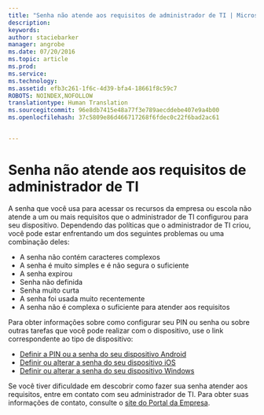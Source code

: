 ```yaml
---
title: "Senha não atende aos requisitos de administrador de TI | Microsoft Intune"
description: 
keywords: 
author: staciebarker
manager: angrobe
ms.date: 07/20/2016
ms.topic: article
ms.prod: 
ms.service: 
ms.technology: 
ms.assetid: efb3c261-1f6c-4d39-bfa4-18661f8c59c7
ROBOTS: NOINDEX,NOFOLLOW
translationtype: Human Translation
ms.sourcegitcommit: 96e8db7415e48a77f3e789aecddebe407e9a4b00
ms.openlocfilehash: 37c5809e86d466717268f6fdec0c22f6bad2ac61


---
```


# Senha não atende aos requisitos de administrador de TI

A senha que você usa para acessar os recursos da empresa ou escola não atende a um ou mais requisitos que o administrador de TI configurou para seu dispositivo. Dependendo das políticas que o administrador de TI criou, você pode estar enfrentando um dos seguintes problemas ou uma combinação deles:

- A senha não contém caracteres complexos
- A senha é muito simples e é não segura o suficiente
- A senha expirou
- Senha não definida
- Senha muito curta
- A senha foi usada muito recentemente
- A senha não é complexa o suficiente para atender aos requisitos

Para obter informações sobre como configurar seu PIN ou senha ou sobre outras tarefas que você pode realizar com o dispositivo, use o link correspondente ao tipo de dispositivo:

- [Definir a PIN ou a senha do seu dispositivo Android](set-your-pin-or-password-android.md)
- [Definir ou alterar a senha do seu dispositivo iOS](set-or-change-your-passcode-ios.md)
- [Definir ou alterar a senha do seu dispositivo Windows](set-or-change-your-password-windows.md)

Se você tiver dificuldade em descobrir como fazer sua senha atender aos requisitos, entre em contato com seu administrador de TI. Para obter suas informações de contato, consulte o [site do Portal da Empresa](http://portal.manage.microsoft.com).



<!--HONumber=Aug16_HO4-->



